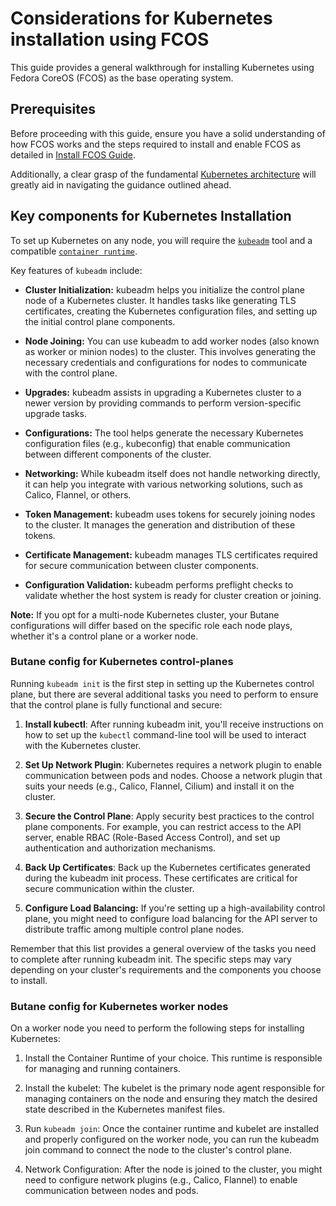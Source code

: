 ---
---
# Considerations for Kubernetes installation using FCOS

This guide provides a general walkthrough for installing Kubernetes using Fedora CoreOS (FCOS) as the base operating system.

## Prerequisites

Before proceeding with this guide, ensure you have a solid understanding of how FCOS works and the steps required to install and enable FCOS as detailed in [Install FCOS Guide](../guides/install-fcos).

Additionally, a clear grasp of the fundamental [Kubernetes architecture](https://devopscube.com/kubernetes-architecture-explained/) will greatly aid in navigating the guidance outlined ahead.

## Key components for Kubernetes Installation

To set up Kubernetes on any node, you will require the [`kubeadm`](https://kubernetes.io/docs/setup/production-environment/tools/kubeadm/create-cluster-kubeadm/) tool and a compatible [`container runtime`](https://kubernetes.io/docs/setup/production-environment/container-runtimes/).

Key features of `kubeadm` include:

* **Cluster Initialization:** kubeadm helps you initialize the control plane node of a Kubernetes cluster. It handles tasks like generating TLS certificates, creating the Kubernetes configuration files, and setting up the initial control plane components.

* **Node Joining:** You can use kubeadm to add worker nodes (also known as worker or minion nodes) to the cluster. This involves generating the necessary credentials and configurations for nodes to communicate with the control plane.

* **Upgrades:** kubeadm assists in upgrading a Kubernetes cluster to a newer version by providing commands to perform version-specific upgrade tasks.

* **Configurations:** The tool helps generate the necessary Kubernetes configuration files (e.g., kubeconfig) that enable communication between different components of the cluster.

* **Networking:** While kubeadm itself does not handle networking directly, it can help you integrate with various networking solutions, such as Calico, Flannel, or others.

* **Token Management:** kubeadm uses tokens for securely joining nodes to the cluster. It manages the generation and distribution of these tokens.

* **Certificate Management:** kubeadm manages TLS certificates required for secure communication between cluster components.

* **Configuration Validation:** kubeadm performs preflight checks to validate whether the host system is ready for cluster creation or joining.

**Note:** If you opt for a multi-node Kubernetes cluster, your Butane configurations will differ based on the specific role each node plays, whether it's a control plane or a worker node.

### Butane config for Kubernetes control-planes

Running `kubeadm init` is the first step in setting up the Kubernetes control plane, but there are several additional tasks you need to perform to ensure that the control plane is fully functional and secure: 

1. **Install kubectl**: After running kubeadm init, you'll receive instructions on how to set up the `kubectl` command-line tool will be used to interact with the Kubernetes cluster. 

2. **Set Up Network Plugin**: Kubernetes requires a network plugin to enable communication between pods and nodes. Choose a network plugin that suits your needs (e.g., Calico, Flannel, Cilium) and install it on the cluster.

3. **Secure the Control Plane**: Apply security best practices to the control plane components. For example, you can restrict access to the API server, enable RBAC (Role-Based Access Control), and set up authentication and authorization mechanisms.

4. **Back Up Certificates**: Back up the Kubernetes certificates generated during the kubeadm init process. These certificates are critical for secure communication within the cluster.

5. **Configure Load Balancing:** If you're setting up a high-availability control plane, you might need to configure load balancing for the API server to distribute traffic among multiple control plane nodes.

Remember that this list provides a general overview of the tasks you need to complete after running kubeadm init. The specific steps may vary depending on your cluster's requirements and the components you choose to install.

### Butane config for Kubernetes worker nodes

On a worker node you need to perform the following steps for installing Kubernetes:

1. Install the Container Runtime of your choice. This runtime is responsible for managing and running containers.

2. Install the kubelet: The kubelet is the primary node agent responsible for managing containers on the node and ensuring they match the desired state described in the Kubernetes manifest files. 

3. Run `kubeadm join`: Once the container runtime and kubelet are installed and properly configured on the worker node, you can run the kubeadm join command to connect the node to the cluster's control plane.

4. Network Configuration: After the node is joined to the cluster, you might need to configure network plugins (e.g., Calico, Flannel) to enable communication between nodes and pods.